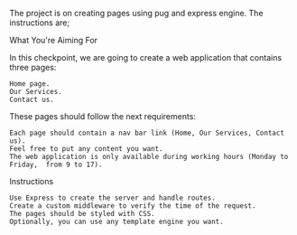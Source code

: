The project is on creating pages using pug and express engine.
The instructions are;

What You're Aiming For

In this checkpoint, we are going to create a web application that contains three pages:

    Home page.
    Our Services.
    Contact us.

These pages should follow the next requirements:

    Each page should contain a nav bar link (Home, Our Services, Contact us).
    Feel free to put any content you want.
    The web application is only available during working hours (Monday to Friday,  from 9 to 17).

Instructions

    Use Express to create the server and handle routes.
    Create a custom middleware to verify the time of the request.
    The pages should be styled with CSS.
    Optionally, you can use any template engine you want.
